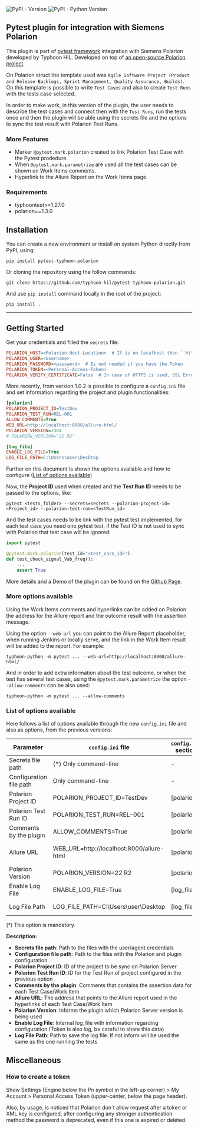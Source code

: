 
![PyPI - Version](https://img.shields.io/pypi/v/pytest-typhoon-polarion.svg) ![PyPI - Python Version](https://img.shields.io/pypi/pyversions/pytest-typhoon-polarion)

## Pytest plugin for integration with Siemens Polarion

This plugin is part of [pytest framework](https://docs.pytest.org/) integration with Siemens Polarion developed by Typhoon HIL. Developed on top of [an open-source Polarion project](https://pypi.org/project/polarion/).

On Polarion struct the template used was ``Agile Software Project (Product and Release Backlogs, Sprint Management, Quality Assurance, Builds)``. On this template is possible to write ``Test Cases`` and also to create ``Test Runs`` with the tests case selected.

In order to make work, in this version of the plugin, the user needs to describe the test cases and connect then with the ``Test Runs``, run the tests once and then the plugin will be able using the secrets file and the options to sync the test result with Polarion Test Runs.

### More Features
- Marker ``@pytest.mark.polarion`` created to link Polarion Test Case with the Pytest prodedure.
- When ``@pytest.mark.parametrize`` are used all the test cases can be shown on Work Items comments.
- Hyperlink to the Allure Report on the Work Items page.

### Requirements
- typhoontest>=1.27.0
- polarion==1.3.0

## Installation

You can create a new environment or install on system Python directly from PyPI, using:
```properties
pip install pytest-typhoon-polarion
```

Or cloning the repository using the follow commands:
```properties
git clone https://github.com/typhoon-hil/pytest-typhoon-polarion.git
```

And use ``pip install`` command locally in the root of the project:
```properties
pip install .
```

----
## Getting Started

Get your credentials and filled the ``secrets`` file:

```ini
POLARION_HOST=<Polarion-Host-Location>  # If is on localhost then ``http://localhost:80/polarion``
POLARION_USER=<Username>
POLARION_PASSWORD=<password>  # Is not needed if you have the Token
POLARION_TOKEN=<Personal-Access-Token>
POLARION_VERIFY_CERTIFICATE=False  # In case of HTTPS is used, SSL Error may happen and this option needs to be set as 'False'
```

More recently, from version 1.0.2 is possible to configure a ``config.ini`` file and set information regarding the project and plugin functionalities:
```ini
[polarion]
POLARION_PROJECT_ID=TestDev
POLARION_TEST_RUN=REL-001
ALLOW_COMMENTS=True
WEB_URL=http://localhost:8000/allure-html/
POLARION_VERSION=2304
# POLARION_VERSION="22 R2"

[log_file]
ENABLE_LOG_FILE=True
LOG_FILE_PATH=C:\Users\user\Desktop
```

Further on this document is shown the options available and how to configure ([List of options available](#options_table))

Now, the **Project ID** used when created and the **Test Run ID** needs to be passed to the options, like:

```properties
pytest <tests_folder> --secrets=secrets --polarion-project-id=<Project_id> --polarion-test-run=<TestRun_id> 
```

And the test cases needs to be link with the pytest test implemented, for each test case you need one pytest test, if the Test ID is not used to sync with Polarion that test case will be ignored:

```python
import pytest

@pytest.mark.polarion(test_id="<test_case_id>")
def test_check_signal_Vab_freq():
    ...
    assert True
```

More details and a Demo of the plugin can be found on the [Github Page](https://github.com/typhoon-hil/pytest-typhoon-polarion/blob/master/demo/DEMO.md).

### More options available

Using the Work Items comments and hyperlinks can be added on Polarion the address for the Allure report and the outcome result with the assertion message.

Using the option `--web-url` you can point to the Allure Report placeholder, when running Jenkins or locally serve, and the link in the Work Item result will be added to the report. For example:

```properties
typhoon-python -m pytest ... --web-url=http://localhost:8000/allure-html/
```

And in order to add extra information about the test outcome, or when the test has several test cases, using the `@pytest.mark.parametrize` the option `--allow-comments` can be also used:

```properties
typhoon-python -m pytest ... --allow-comments
```

### <a name="options_table"></a> List of options available

Here follows a list of options available through the new ``config.ini`` file and also as options, from the previous versions:

| Parameter               | ``config.ini`` file                       | ``config.ini`` section | Command-line options                          |
|-------------------------|-------------------------------------------|------------------------|-----------------------------------------------|
| Secrets file path       | (*) Only command-line                     | -                      | --secrets                                     |
| Configuration file path | Only command-line                         | -                      | --config                                      |
| Polarion Project ID     | POLARION_PROJECT_ID=TestDev               | [polarion]             | --polarion-project-id=TestDev                 |
| Polarion Test Run ID    | POLARION_TEST_RUN=REL-001                 | [polarion]             | --polarion-test-run=REL-001                   |
| Comments by the plugin  | ALLOW_COMMENTS=True                       | [polarion]             | --allow-comments                              |
| Allure URL              | WEB_URL=http://localhost:8000/allure-html | [polarion]             | --web-url=http://localhost:8000/allure-html/  |
| Polarion Version        | POLARION_VERSION=22 R2                    | [polarion]             | Only through ``config.ini`` file              |
| Enable Log File         | ENABLE_LOG_FILE=True                      | [log_file]             | Only through ``config.ini`` file              |
| Log File Path           | LOG_FILE_PATH=C:\Users\user\Desktop       | [log_file]             | --log-plugin-report-path=C:\User\user\Desktop |

(*) This option is mandatory.

**Description:**

* **Secrets file path**: Path to the files with the user/agent credentials                                                            
* **Configuration file path**: Path to the files with the Polarion and plugin configuration                                                 
* **Polarion Project ID**: ID of the project to be sync on Polarion Server                                                              
* **Polarion Test Run ID**: ID for the Test Run of project configured in the previous option                                             
* **Comments by the plugin**: Comments that contains the assertion data for each Test Case/Work Item                                       
* **Allure URL**: The address that points to the Allure report used in the hyperlinks of each Test Case/Work Item              
* **Polarion Version**: Informs the plugin which Polarion Server version is being used                                               
* **Enable Log File**: Internal log_file with information regarding configuration (Token is also log, be careful to share this data)
* **Log File Path**: Path to save the log file. If not inform will be used the same as the one running the tests   

## Miscellaneous
### How to create a token
Show Settings (Engine below the Pn symbol in the left-up corner) > My Account > Personal Access Token (upper-center, below the page header).

Also, by usage, is noticed that Polarion don`t allow request after a token or XML key is configured, after configuring any stronger authentication method the password is deprecated, even if this one is expired or deleted.
